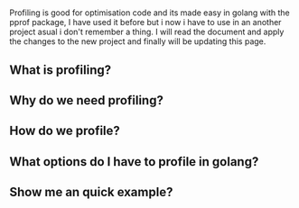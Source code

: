 #
Profiling is good for optimisation code and its made easy in golang with the pprof
package, I have used it before but i now i have to use in an another project asual i don't
remember a thing. I will read the document and apply the changes to the new project and finally
will be updating this page.

## What is profiling?

## Why do we need profiling?

## How do we profile?

## What options do I have to profile in golang?


## Show me an quick example?

